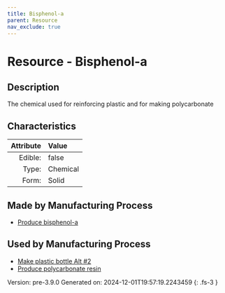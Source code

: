 ```yaml
---
title: Bisphenol-a
parent: Resource
nav_exclude: true
---
```

# Resource - Bisphenol-a

## Description
 &#10;&#9;&#9;The chemical used for reinforcing&#10;&#9;&#9;plastic and for making polycarbonate

## Characteristics

| Attribute      | Value |
|--------:|:------|
|Edible:|false|
|Type:|Chemical|
|Form:|Solid|
 
## Made by Manufacturing Process

- [Produce bisphenol-a](../process/produce-bisphenol-a.html)

## Used by Manufacturing Process

- [Make plastic bottle Alt #2](../process/make-plastic-bottle-alt--2.html)
- [Produce polycarbonate resin](../process/produce-polycarbonate-resin.html)


    

Version: pre-3.9.0 Generated on: 2024-12-01T19:57:19.2243459
{: .fs-3 }
